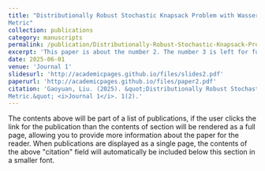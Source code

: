 ```yaml
---
title: "Distributionally Robust Stochastic Knapsack Problem with Wasserstein
Metric"
collection: publications
category: manuscripts
permalink: /publication/Distributionally-Robust-Stochastic-Knapsack-Problem-with-Wasserstein-Metric
excerpt: 'This paper is about the number 2. The number 3 is left for future work.'
date: 2025-06-01
venue: 'Journal 1'
slidesurl: 'http://academicpages.github.io/files/slides2.pdf'
paperurl: 'http://academicpages.github.io/files/paper2.pdf'
citation: 'Gaoyuan, Liu. (2025). &quot;Distributionally Robust Stochastic Knapsack Problem with Wasserstein
Metric.&quot; <i>Journal 1</i>. 1(2).'
---
```


The contents above will be part of a list of publications, if the user clicks the link for the publication than the contents of section will be rendered as a full page, allowing you to provide more information about the paper for the reader. When publications are displayed as a single page, the contents of the above "citation" field will automatically be included below this section in a smaller font.
